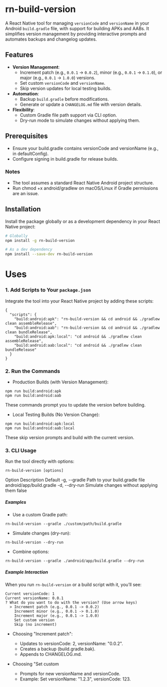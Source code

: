 # rn-build-version

A React Native tool for managing `versionCode` and `versionName` in your Android `build.gradle` file, with support for building APKs and AABs. It simplifies version management by providing interactive prompts and automates backups and changelog updates.

## Features
- **Version Management**:
  - Increment patch (e.g., `0.0.1` → `0.0.2`), minor (e.g., `0.0.1` → `0.1.0`), or major (e.g., `0.0.1` → `1.0.0`) versions.
  - Set custom `versionCode` and `versionName`.
  - Skip version updates for local testing builds.
- **Automation**:
  - Backup `build.gradle` before modifications.
  - Generate or update a `CHANGELOG.md` file with version details.
- **Flexibility**:
  - Custom Gradle file path support via CLI option.
  - Dry-run mode to simulate changes without applying them.



## Prerequisites
- Ensure your build.gradle contains versionCode and versionName (e.g., in defaultConfig).
- Configure signing in build.gradle for release builds.

### Notes
- The tool assumes a standard React Native Android project structure.
- Run chmod +x android/gradlew on macOS/Linux if Gradle permissions are an issue.


## Installation

Install the package globally or as a development dependency in your React Native project:

```bash
# Globally
npm install -g rn-build-version

# As a dev dependency
npm install --save-dev rn-build-version
```

# Uses

### 1. Add Scripts to Your `package.json`
Integrate the tool into your React Native project by adding these scripts:

```
{
  "scripts": {
    "build:android:apk": "rn-build-version && cd android && ./gradlew clean assembleRelease",
    "build:android:aab": "rn-build-version && cd android && ./gradlew clean bundleRelease",
    "build:android:apk:local": "cd android && ./gradlew clean assembleRelease",
    "build:android:aab:local": "cd android && ./gradlew clean bundleRelease"
  }
}
```

### 2. Run the Commands
- Production Builds (with Version Management):

```
npm run build:android:apk
npm run build:android:aab
```
These commands prompt you to update the version before building.

- Local Testing Builds (No Version Change):

```
npm run build:android:apk:local
npm run build:android:aab:local
```

These skip version prompts and build with the current version.

### 3. CLI Usage

Run the tool directly with options:
```
rn-build-version [options]
```

Option	Description	Default
-g, --gradle <path>	Path to your build.gradle file	android/app/build.gradle
-d, --dry-run	Simulate changes without applying them	false


##### Examples

- Use a custom Gradle path:
```
rn-build-version --gradle ./custom/path/build.gradle
```

- Simulate changes (dry-run):

```
rn-build-version --dry-run
```

- Combine options:

```
rn-build-version --gradle ./android/app/build.gradle --dry-run
```

##### Example Interaction

When you run `rn-build-version` or a build script with it, you’ll see:

```
Current versionCode: 1
Current versionName: 0.0.1
? What do you want to do with the version? (Use arrow keys)
  > Increment patch (e.g., 0.0.1 -> 0.0.2)
    Increment minor (e.g., 0.0.1 -> 0.1.0)
    Increment major (e.g., 0.0.1 -> 1.0.0)
    Set custom version
    Skip (no increment)
```

- Choosing "Increment patch":
    - Updates to versionCode: 2, versionName: "0.0.2".
    - Creates a backup (build.gradle.bak).
    - Appends to CHANGELOG.md.


- Choosing "Set custom
    - Prompts for new versionName and versionCode.
    - Example: Set versionName: "1.2.3", versionCode: 123.

